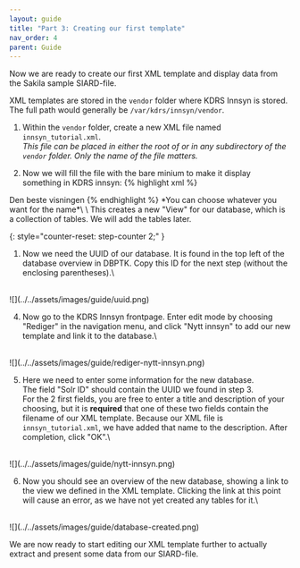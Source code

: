 ```yaml
---
layout: guide
title: "Part 3: Creating our first template"
nav_order: 4
parent: Guide
---
```

Now we are ready to create our first XML template and display data from the Sakila sample SIARD-file.

XML templates are stored in the `vendor` folder where KDRS Innsyn is stored. The full path would generally be `/var/kdrs/innsyn/vendor`.

1. Within the `vendor` folder, create a new XML file named `innsyn_tutorial.xml`.\
*This file can be placed in either the root of or in any subdirectory of the `vendor` folder. Only the name of the file matters.*

2. Now we will fill the file with the bare minium to make it display something in KDRS innsyn:
{% highlight xml %}
<views>
    <view>
        <name>Den beste visningen</name>
    </view>
</views>
{% endhighlight %}
*You can choose whatever you want for the name*\
\
This creates a new "View" for our database, which is a collection of tables. We will add the tables later.

{: style="counter-reset: step-counter 2;" }
1. Now we need the UUID of our database. It is found in the top left of the database overview in DBPTK. Copy this ID for the next step (without the enclosing parentheses).\
<br>
![](../../assets/images/guide/uuid.png)


4. Now go to the KDRS Innsyn frontpage. Enter edit mode by choosing "Rediger" in the navigation menu, and click "Nytt innsyn" to add our new template and link it to the database.\
<br>
![](../../assets/images/guide/rediger-nytt-innsyn.png)

5. Here we need to enter some information for the new database.\
 The field "Solr ID" should contain the UUID we found in step 3.\
  For the 2 first fields, you are free to enter a title and description of your choosing, but it is **required** that one of these two fields contain the filename of our XML template. Because our XML file is `innsyn_tutorial.xml`, we have added that name to the description. After completion, click "OK".\
<br>
![](../../assets/images/guide/nytt-innsyn.png)

6. Now you should see an overview of the new database, showing a link to the view we defined in the XML template. Clicking the link at this point will cause an error, as we have not yet created any tables for it.\
<br>
![](../../assets/images/guide/database-created.png)


We are now ready to start editing our XML template further to actually extract and present some data from our SIARD-file.